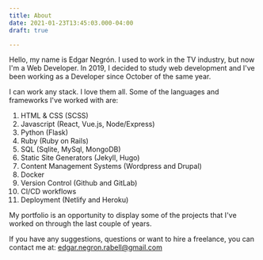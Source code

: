 ```yaml
---
title: About
date: 2021-01-23T13:45:03.000-04:00
draft: true

---
```

Hello, my name is Edgar Negrón. I used to work in the TV industry, but now I'm a Web Developer. In 2019, I decided to study web development and I've been working as a Developer since October of the same year.

I can work any stack. I love them all. Some of the languages and frameworks I've worked with are:

1. HTML & CSS (SCSS)
2. Javascript (React, Vue.js, Node/Express)
3. Python (Flask)
4. Ruby (Ruby on Rails)
5. SQL (Sqlite, MySql, MongoDB)
6. Static Site Generators (Jekyll, Hugo)
7. Content Management Systems (Wordpress and Drupal)
8. Docker
9. Version Control (Github and GitLab) 
10. CI/CD workflows
11. Deployment (Netlify and Heroku)

My portfolio is an opportunity to display some of the projects that I've worked on through the last couple of years.

If you have any suggestions, questions or want to hire a freelance, you can contact me at: [edgar.negron.rabell@gmail.com](edgar.negron.rabell@gmail.com "My Email")